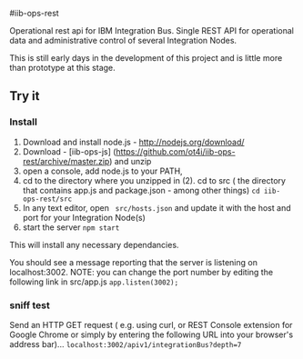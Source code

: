 #iib-ops-rest

Operational rest api for IBM Integration Bus. Single REST API for operational data and administrative control of several Integration Nodes.

This is still early days in the development of this project and is little more than prototype at this stage.

## Try it
### Install
1. Download and install node.js - http://nodejs.org/download/
2. Download - [iib-ops-js] (https://github.com/ot4i/iib-ops-rest/archive/master.zip)  and unzip
3. open a console, add node.js to your PATH,
4. cd to the directory where you unzipped in (2). cd to src ( the directory that contains app.js and package.json - among other things) ``` cd iib-ops-rest/src ```
5. In any text editor, open ``` src/hosts.json``` and update it with the host and port for your Integration Node(s)
6. start the server ``` npm start ```

This will install any necessary dependancies.

You should see a message reporting that the server is listening on localhost:3002. NOTE: you can change the port number by editing the following link in src/app.js
```app.listen(3002); ```

### sniff test
Send an HTTP GET request ( e.g. using curl, or REST Console extension for Google Chrome  or simply by entering the following URL into your browser's address bar)...
``` localhost:3002/apiv1/integrationBus?depth=7 ```
